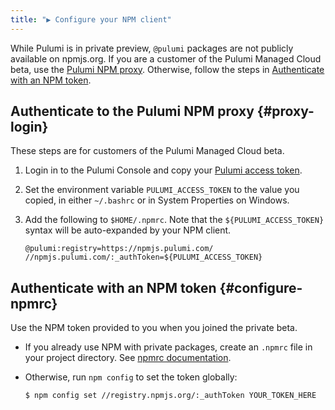 ```yaml
---
title: "▶ Configure your NPM client"
---
```


While Pulumi is in private preview, `@pulumi` packages are not publicly available on npmjs.org. If you are a customer of the Pulumi Managed Cloud beta, use the [Pulumi NPM proxy](#proxy-login). Otherwise, follow the steps in [Authenticate with an NPM token](#configure-npmrc).

## Authenticate to the Pulumi NPM proxy {#proxy-login}

These steps are for customers of the Pulumi Managed Cloud beta.

1.  Login in to the Pulumi Console and copy your [Pulumi access token](../managed-cloud/console.html#account-page).

1.  Set the environment variable `PULUMI_ACCESS_TOKEN` to the value you copied, in either `~/.bashrc` or in  System Properties on Windows.

1.  Add the following to `$HOME/.npmrc`. Note that the `${PULUMI_ACCESS_TOKEN}` syntax will be auto-expanded by your NPM client.

    ```
    @pulumi:registry=https://npmjs.pulumi.com/
    //npmjs.pulumi.com/:_authToken=${PULUMI_ACCESS_TOKEN}
    ```

## Authenticate with an NPM token {#configure-npmrc}

Use the NPM token provided to you when you joined the private beta.

-   If you already use NPM with private packages, create an `.npmrc` file in your project directory. See [npmrc documentation](https://docs.npmjs.com/files/npmrc).

-   Otherwise, run `npm config` to set the token globally:

    ```
    $ npm config set //registry.npmjs.org/:_authToken YOUR_TOKEN_HERE
    ```
